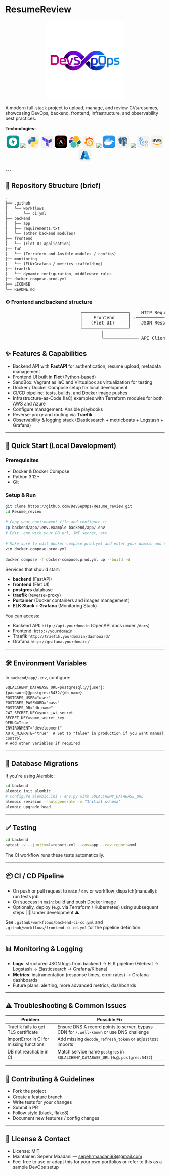 # ResumeReview
<p align="center">
  <img src="./Logo.png" alt="Logo" width="250" height="250">
</p>

A modern full-stack project to upload, manage, and review CVs/resumes, showcasing DevOps, backend, frontend, infrastructure, and observability best practices.

**Technologies:**
<p align="center">
  <img src="https://github.com/tandpfun/skill-icons/blob/main/icons/FastAPI.svg" height="40" />
  <img src="https://flet.dev/img/logo.svg" height="40" />
  <img src="https://github.com/tandpfun/skill-icons/blob/main/icons/Python-Light.svg" height="40" />
  <img src="https://github.com/tandpfun/skill-icons/blob/main/icons/Terraform-Light.svg" height="40" />
  <img src="https://github.com/tandpfun/skill-icons/blob/main/icons/Ansible.svg" height="40" />
  <img src="https://github.com/tandpfun/skill-icons/blob/main/icons/Elasticsearch-Light.svg" height="40" />
  <img src="https://github.com/tandpfun/skill-icons/blob/main/icons/Grafana-Light.svg" height="40" />
  <img src="https://cdn.worldvectorlogo.com/logos/traefik-1.svg" height="40" />
  <img src="https://github.com/tandpfun/skill-icons/blob/main/icons/Docker.svg" height="40" />
  <img src="https://github.com/tandpfun/skill-icons/blob/main/icons/PostgreSQL-Light.svg" height="40" />
  <img src="https://commons.wikimedia.org/wiki/File:Pytest_logo.svg#/media/File:Pytest_logo.svg" height="40" />
  <img src="https://github.com/tandpfun/skill-icons/blob/main/icons/GithubActions-Light.svg" height="40" />
  <img src="https://github.com/tandpfun/skill-icons/blob/main/icons/AWS-Light.svg" height="40" />
  <img src="https://github.com/tandpfun/skill-icons/blob/main/icons/Azure-Light.svg" height="40" />
</p>
---

## 📂 Repository Structure (brief)

```
.
├── .github
│   └── workflows
│       └── ci.yml
├── backend
│   ├── app
│   ├── requirements.txt
│   └── (other backend modules)
├── frontend
│   └── (Flet UI application)
├── IaC
│   └── (Terraform and Ansible modules / configs)
├── monitoring
│   └── (ELK+Grafana / metrics scaffolding)
├── traefik
│   └── dynamic configuration, middleware rules
├── docker-compose.prod.yml
├── LICENSE
└── README.md
```
### ⚙️ Frontend and backend structure

<pre>
                            ┌─────────────────┐    HTTP Requests    ┌─────────────────┐
                            │    Frontend     │ ←────────────────→  │    Backend      │
                            │   (Flet UI)     │    JSON Responses   │   (FastAPI)     │
                            └─────────────────┘                     └─────────────────┘
                                    │                                      │
                                    └───────────── API Client ─────────────┘
</pre>
## ✨ Features & Capabilities

- Backend API with **FastAPI** for authentication, resume upload, metadata management  
- Frontend UI built in **Flet** (Python-based)  
- SandBox: Vagrant as IaC and Virtualbox as virtualization for testing
- Docker / Docker Compose setup for local development  
- CI/CD pipeline: tests, builds, and Docker image pushes  
- Infrastructure-as-Code (IaC) examples with Terraform modules for both AWS and Azure
- Configure management: Ansible playbooks
- Reverse-proxy and routing via **Traefik**  
- Observability & logging stack (Elasticsearch + metricbeats + Logstash + Grafana)  

---

## 🚀 Quick Start (Local Development)

### Prerequisites

- Docker & Docker Compose  
- Python 3.12+  
- Git  

### Setup & Run

```bash
git clone https://github.com/DevSepOps/Resume_review.git
cd Resume_review

# Copy your environment file and configure it
cp backend/app/.env.example backend/app/.env
# Edit .env with your DB url, JWT secret, etc.

# Make sure to edit docker-compose.prod.yml and enter your domain and subdomains
vim docker-compose.prod.yml

docker compose -f docker-compose.prod.yml up --build -d
```

Services that should start:

- **backend** (FastAPI)  
- **frontend** (Flet UI)  
- **postgres** database  
- **traefik** (reverse-proxy) 
- **Portainer** (Docker containers and images management)  
- **ELK Stack + Grafana** (Monitoring Stack)  

You can access:

- Backend API: `http://api.yourdomain` (OpenAPI docs under `/docs`)  
- Frontend: `http://yourdomain`
- Traefik `http://traefik.yourdomain/dashboard/`  
- Grafana `http://grafana.yourdomain/`  

---

## 🛠 Environment Variables

In `backend/app/.env`, configure:

```
SQLALCHEMY_DATABASE_URL=postgresql://{user}:{password}@postgres:5432/{db_name}
POSTGRES_USER="user"
POSTGRES_PASSWORD="pass"
POSTGRES_DB="db_name"
JWT_SECRET_KEY=your_jwt_secret
SECRET_KEY=some_secret_key
DEBUG=True
ENVIRONMENT="development"
AUTO_MIGRATE="true"  # Set to "false" in production if you want manual control
# Add other variables if required
```

---

## 🧱 Database Migrations

If you're using Alembic:

```bash
cd backend
alembic init alembic
# Configure alembic.ini / env.py with SQLALCHEMY_DATABASE_URL
alembic revision --autogenerate -m "Initial schema"
alembic upgrade head
```

---

## ✅ Testing

```bash
cd backend
pytest -v --junitxml=report.xml --cov=app --cov-report=xml
```

The CI workflow runs these tests automatically.

---

## 📦 CI / CD Pipeline

- On push or pull request to `main` / `dev` or workflow_dispatch(manually): run tests job  
- On success in `main`: build and push Docker image  
- Optionally, deploy (e.g. via Terraform / Kubernetes) using subsequent steps | 🔧 Under development​ ⚠️​  

See `.github/workflows/backend-ci-cd.yml` and `.github/workflows/frontend-ci-cd.yml` for the pipeline definition.

---

## 📊 Monitoring & Logging

- **Logs**: structured JSON logs from backend → ELK pipeline (Filebeat → Logstash → Elasticsearch → Grafana/Kibana)  
- **Metrics**: instrumentation (response times, error rates) → Grafana dashboards  
- Future plans: alerting, more advanced metrics, dashboards  

---

## ⚠️ Troubleshooting & Common Issues

| Problem | Possible Fix |
|---|---|
| Traefik fails to get TLS certificate | Ensure DNS A record points to server, bypass CDN for `/.well-known` or use DNS challenge |
| ImportError in CI for missing functions | Add missing `decode_refresh_token` or adjust test imports |
| DB not reachable in CI | Match service name `postgres` in `SQLALCHEMY_DATABASE_URL` (e.g. `postgres:5432`) |

---

## 🤝 Contributing & Guidelines

- Fork the project  
- Create a feature branch  
- Write tests for your changes  
- Submit a PR  
- Follow style (black, flake8)  
- Document new features / config changes  

---

## 📄 License & Contact

- License: MIT  
- Maintainer: Sepehr Maadani — sepehrmaadani98@gmail.com  
- Feel free to use or adapt this for your own portfolios or refer to this as a sample DevOps setup  

